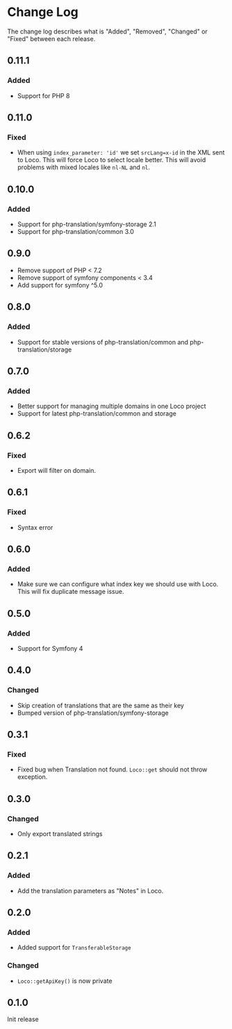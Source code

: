 # Change Log

The change log describes what is "Added", "Removed", "Changed" or "Fixed" between each release.

## 0.11.1

### Added

- Support for PHP 8

## 0.11.0

### Fixed

- When using `index_parameter: 'id'` we set `srcLang=x-id` in the XML sent to Loco.
  This will force Loco to select locale better. This will avoid problems with mixed
  locales like `nl-NL` and `nl`.

## 0.10.0

### Added

- Support for php-translation/symfony-storage 2.1
- Support for php-translation/common 3.0

## 0.9.0

- Remove support of PHP < 7.2
- Remove support of symfony components < 3.4
- Add support for symfony ^5.0

## 0.8.0

### Added

- Support for stable versions of php-translation/common and php-translation/storage

## 0.7.0

### Added

- Better support for managing multiple domains in one Loco project
- Support for latest php-translation/common and storage

## 0.6.2

### Fixed

- Export will filter on domain.

## 0.6.1

### Fixed

- Syntax error

## 0.6.0

### Added

- Make sure we can configure what index key we should use with Loco. This will fix duplicate message issue.

## 0.5.0

### Added

- Support for Symfony 4

## 0.4.0

### Changed

- Skip creation of translations that are the same as their key
- Bumped version of php-translation/symfony-storage

## 0.3.1

### Fixed

- Fixed bug when Translation not found. `Loco::get` should not throw exception.

## 0.3.0

### Changed

- Only export translated strings

## 0.2.1

### Added

- Add the translation parameters as "Notes" in Loco.

## 0.2.0

### Added

- Added support for `TransferableStorage`

### Changed

- `Loco::getApiKey()` is now private

## 0.1.0

Init release
